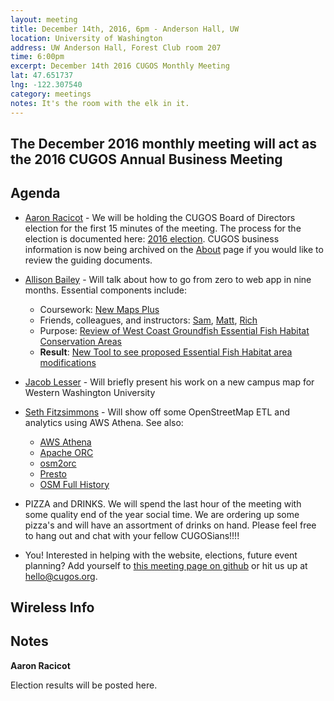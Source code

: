 ```yaml
---
layout: meeting
title: December 14th, 2016, 6pm - Anderson Hall, UW
location: University of Washington
address: UW Anderson Hall, Forest Club room 207
time: 6:00pm
excerpt: December 14th 2016 CUGOS Monthly Meeting
lat: 47.651737
lng: -122.307540
category: meetings
notes: It's the room with the elk in it.
---
```


## The December 2016 monthly meeting will act as the 2016 CUGOS Annual Business Meeting

## Agenda

- [Aaron Racicot](http://github.com/aaronr) - We will be holding the CUGOS Board of Directors election for the first 15 minutes of the meeting.  The process for the election is documented here: [2016 election](/election/2016).  CUGOS business information is now being archived on the [About](/about) page if you would like to review the guiding documents.

- [Allison Bailey](http://github.com/cybersea) - Will talk about how to go from zero to web app in nine months. Essential components include:
  - Coursework: [New Maps Plus](http://newmapsplus.uky.edu/)
  - Friends, colleagues, and instructors: [Sam](https://github.com/mapsam), [Matt](https://github.com/mattmakesmaps), [Rich](https://github.com/rgdonohue)
  - Purpose:  [Review of West Coast Groundfish Essential Fish Habitat Conservation Areas](http://www.pcouncil.org/groundfish/groundfish-essential-fish-habitat/)
  - **Result**: [New Tool to see proposed Essential Fish Habitat area modifications](http://www.pcouncil.org/2016/11/44904/new-tool-available-to-see-proposed-essential-fish-habitat-trawl-rockfish-conservation-area-modifications/)
  
- [Jacob Lesser](http://github.com/lesserj) - Will briefly present his work on a new campus map for Western Washington University

- [Seth Fitzsimmons](https://github.com/mojodna) - Will show off some OpenStreetMap ETL and analytics using AWS Athena. See also:
  - [AWS Athena](https://aws.amazon.com/athena/)
  - [Apache ORC](http://orc.apache.org/)
  - [osm2orc](https://github.com/mojodna/osm2orc)
  - [Presto](https://prestodb.io/)
  - [OSM Full History](https://wiki.openstreetmap.org/wiki/Planet.osm/full)

- PIZZA and DRINKS.  We will spend the last hour of the meeting with some quality end of the year social time.  We are ordering up some pizza's and will have an assortment of drinks on hand.  Please feel free to hang out and chat with your fellow CUGOSians!!!!

- You! Interested in helping with the website, elections, future event planning? Add yourself to [this meeting page on github](https://github.com/cugos/cugos.github.com/edit/master/meetings/_posts/2016-12-14-cugos_monthly.markdown) or hit us up at <hello@cugos.org>.

## Wireless Info

## Notes

**Aaron Racicot**

Election results will be posted here.
